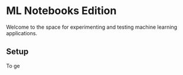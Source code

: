 ML Notebooks Edition
==========================

Welcome to the space for experimenting and testing machine learning applications.

Setup
-----

To ge